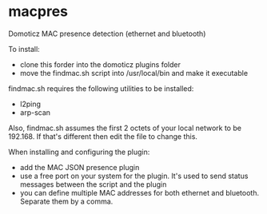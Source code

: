 # macpres
Domoticz MAC presence detection (ethernet and bluetooth)

To install:
- clone this forder into the domoticz plugins folder
- move the findmac.sh script into /usr/local/bin and make it executable

findmac.sh requires the following utilities to be installed:
- l2ping
- arp-scan

Also, findmac.sh assumes the first 2 octets of your local network to be 192.168. If that's different then edit the file to change this.

When installing and configuring the plugin:
- add the MAC JSON presence plugin
- use a free port on your system for the plugin. It's used to send status messages between the script and the plugin
- you can define multiple MAC addresses for both ethernet and bluetooth. Separate them by a comma.


